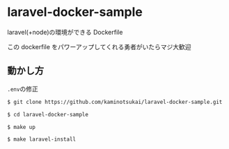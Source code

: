 # laravel-docker-sample

laravel(+node)の環境ができる Dockerfile

この dockerfile をパワーアップしてくれる勇者がいたらマジ大歓迎

## 動かし方

`.env`の修正

```bash
$ git clone https://github.com/kaminotsukai/laravel-docker-sample.git

$ cd laravel-docker-sample

$ make up

$ make laravel-install
```
